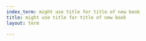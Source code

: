 ```yaml
---
index_term: might use title for title of new book
title: might use title for title of new book
layout: term

---
```


